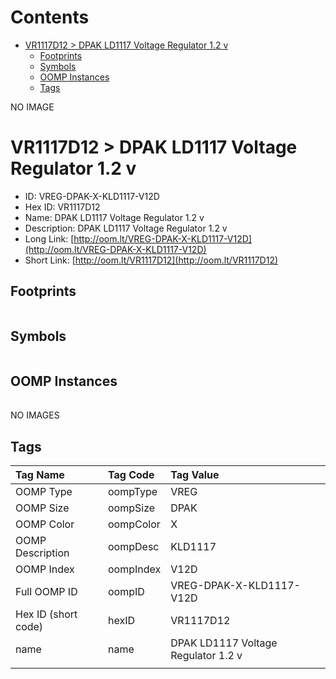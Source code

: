 



Contents
========

* [VR1117D12 > DPAK LD1117 Voltage Regulator 1.2 v](#vr1117d12--dpak-ld1117-voltage-regulator-12-v)
	* [Footprints](#footprints)
	* [Symbols](#symbols)
	* [OOMP Instances](#oomp-instances)
	* [Tags](#tags)
  
NO IMAGE  
# VR1117D12 > DPAK LD1117 Voltage Regulator 1.2 v

- ID: VREG-DPAK-X-KLD1117-V12D
- Hex ID: VR1117D12
- Name: DPAK LD1117 Voltage Regulator 1.2 v
- Description: DPAK LD1117 Voltage Regulator 1.2 v
- Long Link: [http://oom.lt/VREG-DPAK-X-KLD1117-V12D](http://oom.lt/VREG-DPAK-X-KLD1117-V12D)
- Short Link: [http://oom.lt/VR1117D12](http://oom.lt/VR1117D12)

## Footprints
  

||||
| :--- | :--- | :--- |

## Symbols
  

||||
| :--- | :--- | :--- |

## OOMP Instances
  

||||
| :--- | :--- | :--- |
  
NO IMAGES  
## Tags
  

|Tag Name|Tag Code|Tag Value|
| :--- | :--- | :--- |
|OOMP Type|oompType|VREG|
|OOMP Size|oompSize|DPAK|
|OOMP Color|oompColor|X|
|OOMP Description|oompDesc|KLD1117|
|OOMP Index|oompIndex|V12D|
|Full OOMP ID|oompID|VREG-DPAK-X-KLD1117-V12D|
|Hex ID (short code)|hexID|VR1117D12|
|name|name|DPAK LD1117 Voltage Regulator 1.2 v|
||||
